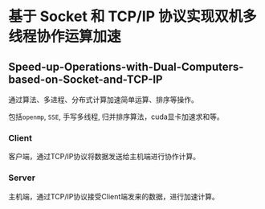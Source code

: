 # 基于 Socket 和 TCP/IP 协议实现双机多线程协作运算加速
## Speed-up-Operations-with-Dual-Computers-based-on-Socket-and-TCP-IP

通过算法、多进程、分布式计算加速简单运算、排序等操作。

包括`openmp`, `SSE`, 手写多线程, 归并排序算法，cuda显卡加速求和等。
### Client
客户端，通过TCP/IP协议将数据发送给主机端进行协作计算。


### Server
主机端，通过TCP/IP协议接受Client端发来的数据，进行加速计算。

